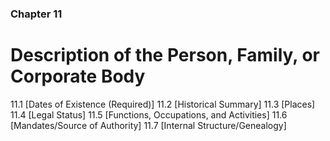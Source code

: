 ### Chapter 11

# Description of the Person, Family, or Corporate Body

11.1   [Dates of Existence (Required)]
11.2   [Historical Summary]
11.3   [Places]
11.4   [Legal Status]
11.5   [Functions, Occupations, and Activities]
11.6   [Mandates/Source of Authority]
11.7   [Internal Structure/Genealogy]

